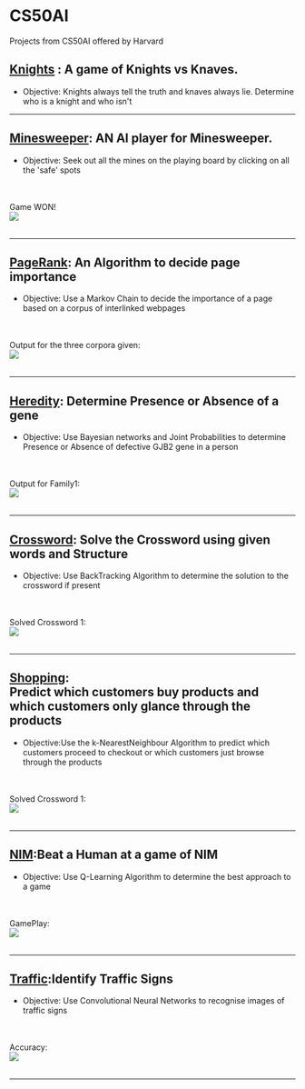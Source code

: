 # CS50AI
Projects from CS50AI offered by Harvard


<div id='KandK'>
  <h2><u>Knights</u> : A game of Knights vs Knaves.</h2> <ul><li>Objective: Knights always tell the truth and knaves always lie. Determine who is a knight and who isn't</li></ul>
</div>
<hr>


<div id='Minesweeper'>
  <h2><u>Minesweeper</u>: AN AI player for Minesweeper.</h2><ul><li>Objective: Seek out all the mines on the playing board by clicking on all the    'safe' spots </li></ul>
    <br><br>
    <div>Game WON!<br><img src='minesweeper/gameplay/Won.png'></div>
    <br>
</div>
<hr>


<div id='PageRank'>
  <h2><u>PageRank</u>: An Algorithm to decide page importance</h2><ul><li>Objective: Use a Markov Chain to decide the importance of a page based on a corpus of interlinked webpages</li></ul>
  <br><br>
  <div>Output for the three corpora given:<br><img src='pagerank/Output.png'></div>
  <br>
 </div>
 <hr>
 
 <h2><u>Heredity</u>: Determine Presence or Absence of a gene</h2><ul><li>Objective: Use Bayesian networks and Joint Probabilities to determine Presence or Absence of defective GJB2 gene in a person</li></ul>
  <br><br>
  <div>Output for Family1:<br><img src='heredity/Outputs/Family1.png'></div>
  <br>
 </div>
 <hr>
 
 <h2><u>Crossword</u>: Solve the Crossword using given words and Structure</h2><ul><li>Objective: Use BackTracking Algorithm to determine the solution to the crossword if present</li></ul>
  <br><br>
  <div>Solved Crossword 1:<br><img src='crossword/Outputs/Crossword 1/Crossword1.png'></div>
  <br>
 </div>
 <hr>
 
 <h2><u>Shopping</u>:<br>Predict which customers buy products and which customers only glance through the products</h2><ul><li>Objective:Use the k-NearestNeighbour Algorithm to predict which customers proceed to checkout or which customers just browse through the products</li></ul>
  <br><br>
  <div>Solved Crossword 1:<br><img src='shopping/Outputs/output.png'></div>
  <br>
 </div>
 <hr>
 
 
 <h2><u>NIM</u>:Beat a Human at a game of NIM</h2><ul><li>Objective: Use Q-Learning Algorithm to determine the best approach to a game </li></ul>
  <br><br>
  <div>GamePlay:<br><img src='nim/GamePlay/GamePlay_img.png'></div>
  <br>
 </div>
 <hr>
 
 <h2><u>Traffic</u>:Identify Traffic Signs</h2><ul><li>Objective: Use Convolutional Neural Networks to recognise images of traffic signs</li></ul>
  <br><br>
  <div>Accuracy:<br><img src='traffic/Outputs/10_Epoch_Train.png'></div>
  <br>
 </div>
 <hr>
 
  
